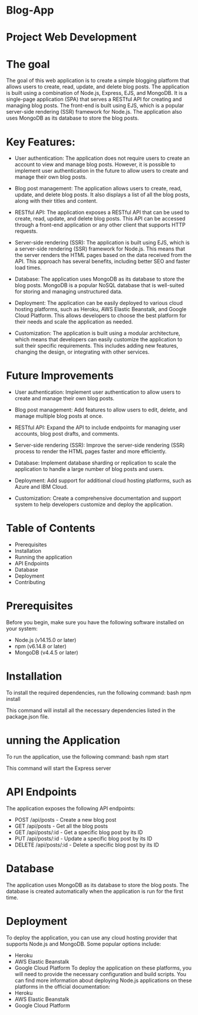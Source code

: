 # Blog-App

# Project Web Development

# The goal
The goal of this web application is to create a simple blogging platform that allows users to create, read, update, and delete blog posts. The application is built using a combination of Node.js, Express, EJS, and MongoDB. It is a single-page application (SPA) that serves a RESTful API for creating and managing blog posts. The front-end is built using EJS, which is a popular server-side rendering (SSR) framework for Node.js. The application also uses MongoDB as its database to store the blog posts.

# Key Features:

- User authentication: The application does not require users to create an account to view and manage blog posts. However, it is possible to implement user authentication in the future to allow users to create and manage their own blog posts.

- Blog post management: The application allows users to create, read, update, and delete blog posts. It also displays a list of all the blog posts, along with their titles and content.

- RESTful API: The application exposes a RESTful API that can be used to create, read, update, and delete blog posts. This API can be accessed through a front-end application or any other client that supports HTTP requests.

- Server-side rendering (SSR): The application is built using EJS, which is a server-side rendering (SSR) framework for Node.js. This means that the server renders the HTML pages based on the data received from the API. This approach has several benefits, including better SEO and faster load times.

- Database: The application uses MongoDB as its database to store the blog posts. MongoDB is a popular NoSQL database that is well-suited for storing and managing unstructured data.

- Deployment: The application can be easily deployed to various cloud hosting platforms, such as Heroku, AWS Elastic Beanstalk, and Google Cloud Platform. This allows developers to choose the best platform for their needs and scale the application as needed.

- Customization: The application is built using a modular architecture, which means that developers can easily customize the application to suit their specific requirements. This includes adding new features, changing the design, or integrating with other services.

# Future Improvements

- User authentication: Implement user authentication to allow users to create and manage their own blog posts.

- Blog post management: Add features to allow users to edit, delete, and manage multiple blog posts at once.

- RESTful API: Expand the API to include endpoints for managing user accounts, blog post drafts, and comments.

- Server-side rendering (SSR): Improve the server-side rendering (SSR) process to render the HTML pages faster and more efficiently.

- Database: Implement database sharding or replication to scale the application to handle a large number of blog posts and users.

- Deployment: Add support for additional cloud hosting platforms, such as Azure and IBM Cloud.

- Customization: Create a comprehensive documentation and support system to help developers customize and deploy the application.


# Table of Contents
- Prerequisites
- Installation
- Running the application
- API Endpoints
- Database
- Deployment
- Contributing

# Prerequisites
Before you begin, make sure you have the following software installed on your system:
- Node.js (v14.15.0 or later)
- npm (v6.14.8 or later)
- MongoDB (v4.4.5 or later)

# Installation
To install the required dependencies, run the following command:
bash
npm install

This command will install all the necessary dependencies listed in the package.json file.

# unning the Application
To run the application, use the following command:
bash
npm start

This command will start the Express server

# API Endpoints
The application exposes the following API endpoints:
- POST /api/posts - Create a new blog post
- GET /api/posts - Get all the blog posts
- GET /api/posts/:id - Get a specific blog post by its ID
- PUT /api/posts/:id - Update a specific blog post by its ID
- DELETE /api/posts/:id - Delete a specific blog post by its ID

# Database
The application uses MongoDB as its database to store the blog posts. The database is created automatically when the application is run for the first time.

# Deployment
To deploy the application, you can use any cloud hosting provider that supports Node.js and MongoDB. Some popular options include:
- Heroku
- AWS Elastic Beanstalk
- Google Cloud Platform
To deploy the application on these platforms, you will need to provide the necessary configuration and build scripts. You can find more information about deploying Node.js applications on these platforms in the official documentation:
- Heroku
- AWS Elastic Beanstalk
- Google Cloud Platform
